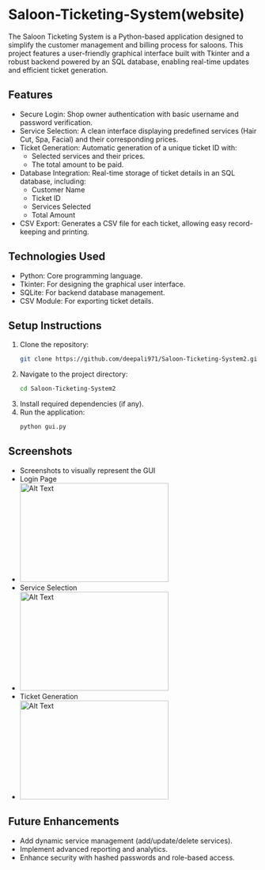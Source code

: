 # Saloon-Ticketing-System(website)

The Saloon Ticketing System is a Python-based application designed to simplify the customer management and billing process for saloons. This project features a user-friendly graphical interface built with Tkinter and a robust backend powered by an SQL database, enabling real-time updates and efficient ticket generation.

## Features
- Secure Login: Shop owner authentication with basic username and password verification.
- Service Selection: A clean interface displaying predefined services (Hair Cut, Spa, Facial) and their corresponding prices.
- Ticket Generation: Automatic generation of a unique ticket ID with:
  - Selected services and their prices.
  - The total amount to be paid.
- Database Integration: Real-time storage of ticket details in an SQL database, including:
  - Customer Name
  - Ticket ID
  - Services Selected
  - Total Amount
- CSV Export: Generates a CSV file for each ticket, allowing easy record-keeping and printing.

## Technologies Used
- Python: Core programming language.
- Tkinter: For designing the graphical user interface.
- SQLite: For backend database management.
- CSV Module: For exporting ticket details.

## Setup Instructions
1. Clone the repository:
   ```bash
   git clone https://github.com/deepali971/Saloon-Ticketing-System2.git
   ```
2. Navigate to the project directory:
   ```bash
   cd Saloon-Ticketing-System2
   ```
3. Install required dependencies (if any).
4. Run the application:
   ```bash
   python gui.py
   ```

## Screenshots
- Screenshots to visually represent the GUI
- Login Page
- <img src="![step1-login](https://github.com/user-attachments/assets/a414b046-af47-4542-99db-ae7139848893)" alt="Alt Text" width="300" height="200">
- Service Selection
- <img src=" ![step2-generating ticket](https://github.com/user-attachments/assets/d8ddc0ba-dfb6-4119-b654-4786b3e8dc1b)" alt="Alt Text" width="300" height="200">
- Ticket Generation
- <img src="![step3-ticket generated](https://github.com/user-attachments/assets/d94acbbd-67e7-4b71-bdf4-4f42c771e1e0)" alt="Alt Text" width="300" height="200">

## Future Enhancements
- Add dynamic service management (add/update/delete services).
- Implement advanced reporting and analytics.
- Enhance security with hashed passwords and role-based access.


